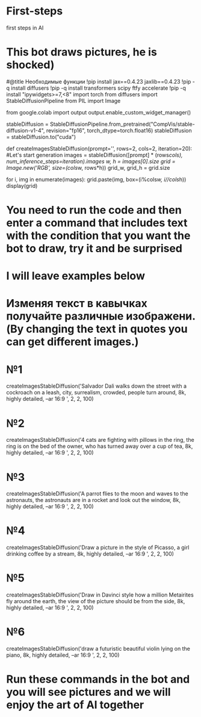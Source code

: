 # First-steps
first steps in AI
# This bot draws pictures, he is shocked)
#@title Необходимые функции
!pip install jax==0.4.23 jaxlib==0.4.23
!pip -q install diffusers
!pip -q install transformers scipy ftfy accelerate
!pip -q install "ipywidgets>=7,<8"
import torch
from diffusers import StableDiffusionPipeline
from PIL import Image

from google.colab import output
output.enable_custom_widget_manager()

stableDiffusion = StableDiffusionPipeline.from_pretrained("CompVis/stable-diffusion-v1-4", revision="fp16", torch_dtype=torch.float16)
stableDiffusion = stableDiffusion.to("cuda")

def createImagesStableDiffusion(prompt='', rows=2, cols=2, iteration=20):
#Let's start generation
images =  stableDiffusion([prompt] * (rows*cols), num_inference_steps=iteration).images
w, h = images[0].size
grid = Image.new('RGB', size=(cols*w, rows*h))
grid_w, grid_h = grid.size

for i, img in enumerate(images):
    grid.paste(img, box=(i%cols*w, i//cols*h))
display(grid)

  # You need to run the code and then enter a command that includes text with the condition that you want the bot to draw, try it and be surprised
  # I will leave examples below

  # Изменяя текст в кавычках получайте различные изображени. (By changing the text in quotes you can get different images.)
  # №1
  createImagesStableDiffusion('Salvador Dali walks down the street with a cockroach on a leash, city, surrealism, crowded, people turn around, 8k, highly detailed, –ar 16:9 ', 2, 2, 100)
  # №2
  createImagesStableDiffusion('4 cats are fighting with pillows in the ring, the ring is on the bed of the owner, who has turned away over a cup of tea, 8k, highly detailed, –ar 16:9 ', 2, 2, 100)
  # №3
  createImagesStableDiffusion('A parrot flies to the moon and waves to the astronauts, the astronauts are in a rocket and look out the window, 8k, highly detailed, –ar 16:9 ', 2, 2, 100)
  # №4
  createImagesStableDiffusion('Draw a picture in the style of Picasso, a girl drinking coffee by a stream, 8k, highly detailed, –ar 16:9 ', 2, 2, 100)
  # №5
  createImagesStableDiffusion('Draw in Davinci style how a million Metairites fly around the earth, the view of the picture should be from the side, 8k, highly detailed, –ar 16:9 ', 2, 2, 100)
  # №6
  createImagesStableDiffusion('draw a futuristic beautiful violin lying on the piano, 8k, highly detailed, –ar 16:9 ', 2, 2, 100)

  # Run these commands in the bot and you will see pictures and we will enjoy the art of AI together
